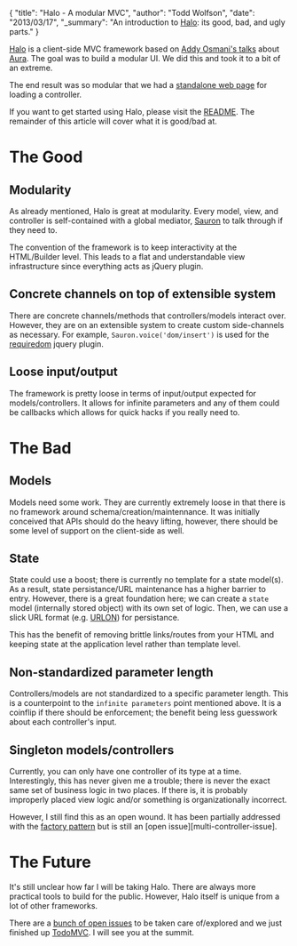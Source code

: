 {
  "title": "Halo - A modular MVC",
  "author": "Todd Wolfson",
  "date": "2013/03/17",
  "_summary": "An introduction to [Halo](https://github.com/Ensighten/Halo): its good, bad, and ugly parts."
}

[Halo][Halo] is a client-side MVC framework based on [Addy Osmani's talks][addy-talks] about [Aura][aura]. The goal was to build a modular UI. We did this and took it to a bit of an extreme.

[Halo]: https://github.com/Ensighten/Halo
[addy-talks]: http://addyosmani.com/futureproofjs/
[aura]: https://github.com/aurajs/aura

The end result was so modular that we had a [standalone web page][sandbox] for loading a controller.

[sandbox]: https://github.com/Ensighten/Halo.extras/blob/master/src/pages/sandbox.html

If you want to get started using Halo, please visit the [README][Halo]. The remainder of this article will cover what it is good/bad at.

# The Good

## Modularity
As already mentioned, Halo is great at modularity. Every model, view, and controller is self-contained with a global mediator, [Sauron][Sauron] to talk through if they need to.

[Sauron]: https://github.com/Ensighten/Sauron

The convention of the framework is to keep interactivity at the HTML/Builder level. This leads to a flat and understandable view infrastructure since everything acts as jQuery plugin.

## Concrete channels on top of extensible system
There are concrete channels/methods that controllers/models interact over. However, they are on an extensible system to create custom side-channels as necessary. For example, `Sauron.voice('dom/insert')` is used for the [requiredom][requiredom] jquery plugin.

[requiredom]: https://github.com/Ensighten/Halo.extras/blob/master/src/public/js/requiredom.js

## Loose input/output
The framework is pretty loose in terms of input/output expected for models/controllers. It allows for infinite parameters and any of them could be callbacks which allows for quick hacks if you really need to.

# The Bad

## Models
Models need some work. They are currently extremely loose in that there is no framework around schema/creation/maintennance. It was initially conceived that APIs should do the heavy lifting, however, there should be some level of support on the client-side as well.

## State
State could use a boost; there is currently no template for a state model(s). As a result, state persistance/URL maintenance has a higher barrier to entry. However, there is a great foundation here; we can create a `state` model (internally stored object) with its own set of logic. Then, we can use a slick URL format (e.g. [URLON][URLON]) for persistance.

This has the benefit of removing brittle links/routes from your HTML and keeping state at the application level rather than template level.

[URLON]: http://blog.vjeux.com/2011/javascript/urlon-url-object-notation.html

## Non-standardized parameter length
Controllers/models are not standardized to a specific parameter length. This is a counterpoint to the `infinite parameters` point mentioned above. It is a coinflip if there should be enforcement; the benefit being less guesswork about each controller's input.

## Singleton models/controllers
Currently, you can only have one controller of its type at a time. Interestingly, this has never given me a trouble; there is never the exact same set of business logic in two places. If there is, it is probably improperly placed view logic and/or something is organizationally incorrect.

However, I still find this as an open wound. It has been partially addressed with the [factory pattern][factory] but is still an [open issue][multi-controller-issue].

[factory]: https://github.com/Ensighten/Halo.extras/blob/master/src/controllers/ModalFactory.js
[mutli-controller-issue]: https://github.com/Ensighten/Halo/issues/14

# The Future

It's still unclear how far I will be taking Halo. There are always more practical tools to build for the public. However, Halo itself is unique from a lot of other frameworks.

There are a [bunch of open issues][issues] to be taken care of/explored and we just finished up [TodoMVC][todomvc]. I will see you at the summit.

[issues]: https://github.com/Ensighten/Halo/issues
[todomvc]: https://github.com/addyosmani/todomvc/pull/490